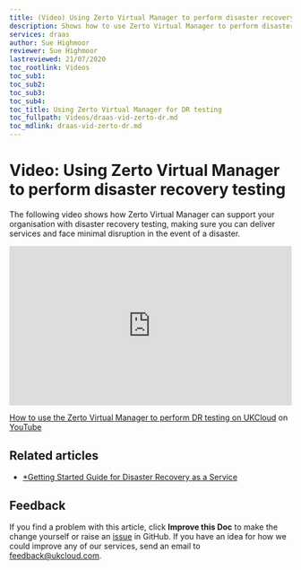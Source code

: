 ```yaml
---
title: (Video) Using Zerto Virtual Manager to perform disaster recovery testing
description: Shows how to use Zerto Virtual Manager to perform disaster recovery (DR) testing
services: draas
author: Sue Highmoor
reviewer: Sue Highmoor
lastreviewed: 21/07/2020
toc_rootlink: Videos
toc_sub1: 
toc_sub2:
toc_sub3:
toc_sub4:
toc_title: Using Zerto Virtual Manager for DR testing
toc_fullpath: Videos/draas-vid-zerto-dr.md
toc_mdlink: draas-vid-zerto-dr.md
---
```


# Video: Using Zerto Virtual Manager to perform disaster recovery testing

The following video shows how Zerto Virtual Manager can support your organisation with disaster recovery testing, making sure you can deliver services and face minimal disruption in the event of a disaster.

<div class="row">
  <div class="col-md-10">
    <div style="padding:56.25% 0 0 0;position:relative;">
      <iframe src="https://www.youtube.com/embed/2ugrh8F9uVU" style="position:absolute;top:0;left:0;width:100%;height:100%;" frameborder="0" allow="accelerometer; autoplay; encrypted-media; gyroscope; picture-in-picture" allowfullscreen></iframe>
    </div>
    <p><a href="https://www.youtube.com/watch?v=2ugrh8F9uVU">How to use the Zerto Virtual Manager to perform DR testing on UKCloud</a> on <a href="https://www.youtube.com/channel/UCnlFUyOWcS4iE_HK-ZEcNGw">YouTube</a>
  </div>
</div>

## Related articles

- [*Getting Started Guide for Disaster Recovery as a Service](draas-gs.html)

## Feedback

If you find a problem with this article, click **Improve this Doc** to make the change yourself or raise an [issue](https://github.com/UKCloud/documentation/issues) in GitHub. If you have an idea for how we could improve any of our services, send an email to <feedback@ukcloud.com>.
